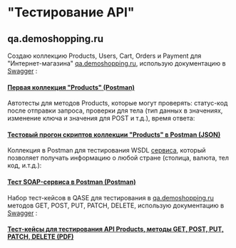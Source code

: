 # "Тестирование API"
## qa.demoshopping.ru
Создаю коллекцию Products, Users, Cart, Orders и Payment для "Интернет-магазина" <a href="https://qa.demoshopping.ru/">qa.demoshopping.ru</a>, использую документацию в <a href="https://qa.demoshopping.ru/api-docs/">Swagger</a> : 
#### [Первая коллекция "Products" (Postman)](https://www.postman.com/nosovertka/workspace/qa-demoshopping-stan-tokarev/collection/40891723-f58958dc-7d08-42f1-a850-9cb0ad5205cf?action=share&creator=40891723&active-environment=40891723-98aef70a-e96a-4a0f-9fa3-aaec06181669)
Автотесты для методов Products, которые могут проверять: статус-код после отправки запроса, проверки для тела (тип данных в значениях, изменение ключа и значения для POST и т.д.), время ответа:
#### [Тестовый прогон скриптов коллекции "Products" в Postman (JSON)](https://github.com/StanTokarev/api/blob/main/Stan%20Tokarev%20Test%20Run%20for%20Scripts%20in%20Products.json)
Коллекция в Postman для тестирования WSDL <a href="http://webservices.oorsprong.org/websamples.countryinfo/CountryInfoService.wso?WSDL">сервиса</a>, который позволяет получать информацию о любой стране (столица, валюта, тел код, и.т.д.):
#### [Тест SOAP-сервиса в Postman (Postman)](https://www.postman.com/nosovertka/workspace/qa-demoshopping-stan-tokarev/collection/40891723-a3e2e368-599d-4d8b-82db-29d974bb54fc?action=share&creator=40891723&active-environment=40891723-98aef70a-e96a-4a0f-9fa3-aaec06181669)
Набор тест-кейсов в QASE для тестирования в <a href="https://qa.demoshopping.ru/">qa.demoshopping.ru</a> методов  GET, POST, PUT, PATCH, DELETE, использую документацию в <a href="https://qa.demoshopping.ru/api-docs/">Swagger</a> : 
#### [Тест-кейсы для тестирования API Products, методы GET, POST, PUT, PATCH, DELETE (PDF)](https://github.com/StanTokarev/api/blob/main/Stan%20Tokarev%20Test%20Cases%20for%20testing%20API%20Products.pdf)
